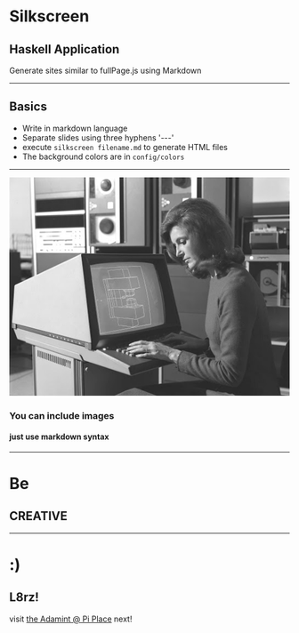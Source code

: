 # Silkscreen

## Haskell Application

Generate sites similar to fullPage.js using Markdown

---

## Basics

* Write in markdown language
* Separate slides using three hyphens '---'
* execute `silkscreen filename.md` to generate HTML files
* The background colors are in `config/colors`

---

![computer](image.jpg)

### You can include images
####  just use markdown syntax

---

# Be

## CREATIVE

---

# :)

## L8rz!

visit [the Adamint @ Pi Place](https://theadamint.com/preview) next!
